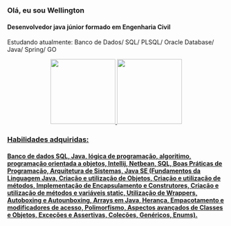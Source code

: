 ### Olá, eu sou Wellington
#### Desenvolvedor java júnior formado em Engenharia Civil
Estudando atualmente: Banco de Dados/ SQL/ PLSQL/ Oracle Database/ Java/ Spring/ GO

<div align="center">
  <a href="https://github.com/wellingtonhiago">
  <img height="150em" src="https://github-readme-stats.vercel.app/api?username=wellingtonhiago&show_icons=true&theme=dracula&include_all_commits=true&count_private=true"/>
  <img height="150em" src="https://github-readme-stats.vercel.app/api/top-langs/?username=wellingtonhiago&layout=compact&langs_count=7&theme=dracula"/>
</div>

  ### Habilidades adquiridas:
  #### Banco de dados SQL, Java, lógica de programação, algoritimo, programação orientada a objetos, Intellij, Netbean, SQL, Boas Práticas de Programação, Arquitetura de Sistemas, Java SE (Fundamentos da Linguagem Java, Criação e utilização de Objetos, Criação e utilização de métodos, Implementação de Encapsulamento e Construtores, Criação e utilização de métodos e variáveis static, Utilização de Wrappers, Autoboxing e Autounboxing, Arrays em Java, Herança, Empacotamento e modificadores de acesso, Polimorfismo, Aspectos avançados de Classes e Objetos, Exceções e Assertivas, Coleções, Genéricos, Enums).
  
